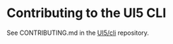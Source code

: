 # Contributing to the UI5 CLI

See CONTRIBUTING.md in the [UI5/cli](https://github.com/UI5/cli/blob/v4/CONTRIBUTING.md) repository.
